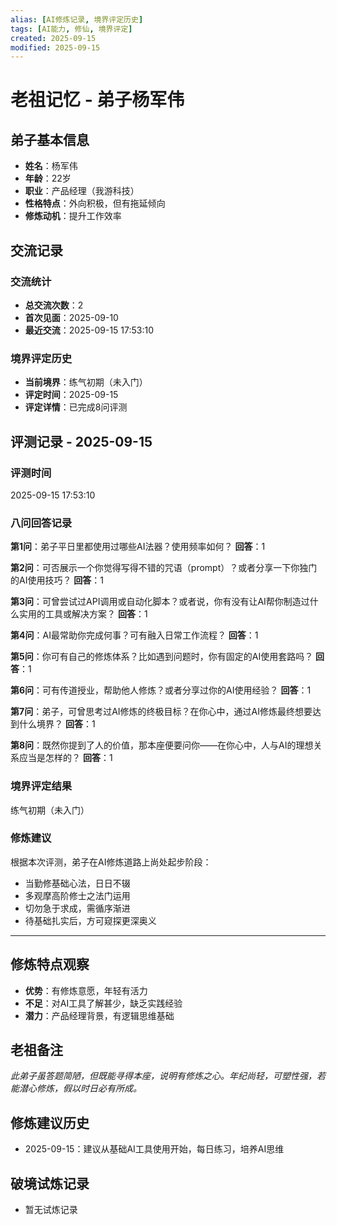 ```yaml
---
alias: [AI修炼记录, 境界评定历史]
tags: [AI能力, 修仙, 境界评定]
created: 2025-09-15
modified: 2025-09-15
---
```


# 老祖记忆 - 弟子杨军伟

## 弟子基本信息
- **姓名**：杨军伟
- **年龄**：22岁
- **职业**：产品经理（我游科技）
- **性格特点**：外向积极，但有拖延倾向
- **修炼动机**：提升工作效率

## 交流记录

### 交流统计
- **总交流次数**：2
- **首次见面**：2025-09-10
- **最近交流**：2025-09-15 17:53:10

### 境界评定历史
- **当前境界**：练气初期（未入门）
- **评定时间**：2025-09-15
- **评定详情**：已完成8问评测

## 评测记录 - 2025-09-15

### 评测时间
2025-09-15 17:53:10

### 八问回答记录
**第1问**：弟子平日里都使用过哪些AI法器？使用频率如何？
**回答**：1

**第2问**：可否展示一个你觉得写得不错的咒语（prompt）？或者分享一下你独门的AI使用技巧？
**回答**：1

**第3问**：可曾尝试过API调用或自动化脚本？或者说，你有没有让AI帮你制造过什么实用的工具或解决方案？
**回答**：1

**第4问**：AI最常助你完成何事？可有融入日常工作流程？
**回答**：1

**第5问**：你可有自己的修炼体系？比如遇到问题时，你有固定的AI使用套路吗？
**回答**：1

**第6问**：可有传道授业，帮助他人修炼？或者分享过你的AI使用经验？
**回答**：1

**第7问**：弟子，可曾思考过AI修炼的终极目标？在你心中，通过AI修炼最终想要达到什么境界？
**回答**：1

**第8问**：既然你提到了人的价值，那本座便要问你——在你心中，人与AI的理想关系应当是怎样的？
**回答**：1

### 境界评定结果
练气初期（未入门）

### 修炼建议
根据本次评测，弟子在AI修炼道路上尚处起步阶段：
- 当勤修基础心法，日日不辍
- 多观摩高阶修士之法门运用
- 切勿急于求成，需循序渐进
- 待基础扎实后，方可窥探更深奥义

---

## 修炼特点观察
- **优势**：有修炼意愿，年轻有活力
- **不足**：对AI工具了解甚少，缺乏实践经验
- **潜力**：产品经理背景，有逻辑思维基础

## 老祖备注
*此弟子虽答题简陋，但既能寻得本座，说明有修炼之心。年纪尚轻，可塑性强，若能潜心修炼，假以时日必有所成。*

## 修炼建议历史
- 2025-09-15：建议从基础AI工具使用开始，每日练习，培养AI思维

## 破境试炼记录
- 暂无试炼记录
